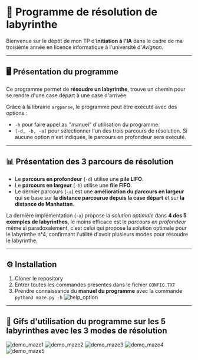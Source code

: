 # 🚀 Programme de résolution de labyrinthe 

Bienvenue sur le dépôt de mon TP d'**initiation à l'IA** dans le cadre de ma troisième année en licence informatique à l'université d'*Avignon*.

---

## 🖥️ Présentation du programme

Ce programme permet de **résoudre un labyrinthe**, trouve un chemin pour se rendre d'une case départ à une case d'arrivée.

Grâce à la librairie `argparse`, le programme peut être exécuté avec des options :
- `-h` pour faire appel au "manuel" d'utilisation du programme.
- `[-d, -b, -a]` pour sélectionner l'un des trois parcours de résolution. Si aucune option n'est indiquée, le parcours en profondeur sera exécuté.

---

## 📊 Présentation des 3 parcours de résolution

- Le **parcours en profondeur** (`-d`) utilise une **pile LIFO**.
- Le **parcours en largeur** (`-b`) utilise une **file FIFO**.
- Le dernier parcours (`-a`) est une **amélioration du parcours en largeur** qui se base sur **la distance parcourue depuis la case départ** et sur **la distance de Manhattan**.

La dernière implémentation (`-a`) propose la *solution optimale* dans **4 des 5 exemples de labyrinthes**, le moins efficace est le *parcours en profondeur* même si paradoxalement, c'est celui qui propose la solution optimale pour le labyrinthe n°4, confirmant l'utilité d'avoir plusieurs modes pour résoudre le labyrinthe.

---

## ⚙️ Installation

1. Cloner le repository
2. Entrer toutes les commandes présentes dans le fichier `CONFIG.TXT`
3. Prendre connaissance du **manuel du programme** avec la commande `python3 maze.py -h`
![help_option](https://github.com/user-attachments/assets/3bfcee63-4e34-4907-900e-f5ff172e1076)

--- 

## 🎥 Gifs d'utilisation du programme sur les 5 labyrinthes avec les 3 modes de résolution

![demo_maze1](https://github.com/user-attachments/assets/25bb1f55-8797-43e1-8d05-36db16a64eda)
![demo_maze2](https://github.com/user-attachments/assets/ffc523a0-2395-4a79-b252-a851d3051261)
![demo_maze3](https://github.com/user-attachments/assets/8c5a7a50-750d-494d-b4c9-bfcdf5e6043b)
![demo_maze4](https://github.com/user-attachments/assets/bf258317-32d9-4b04-8683-c9a7eb9bcbb6)
![demo_maze5](https://github.com/user-attachments/assets/b082317b-9408-4109-bc42-25fb24eae87e)
